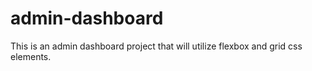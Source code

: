 # admin-dashboard

This is an admin dashboard project that will utilize flexbox and grid css elements. 